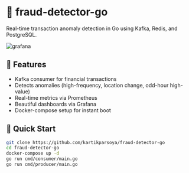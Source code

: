 # 💸 fraud-detector-go

Real-time transaction anomaly detection in Go using Kafka, Redis, and PostgreSQL.

![grafana](docs/demo.gif)

## 🔧 Features

- Kafka consumer for financial transactions
- Detects anomalies (high-frequency, location change, odd-hour high-value)
- Real-time metrics via Prometheus
- Beautiful dashboards via Grafana
- Docker-compose setup for instant boot

## 🚀 Quick Start

```bash
git clone https://github.com/kartikparsoya/fraud-detector-go
cd fraud-detector-go
docker-compose up -d
go run cmd/consumer/main.go
go run cmd/producer/main.go
